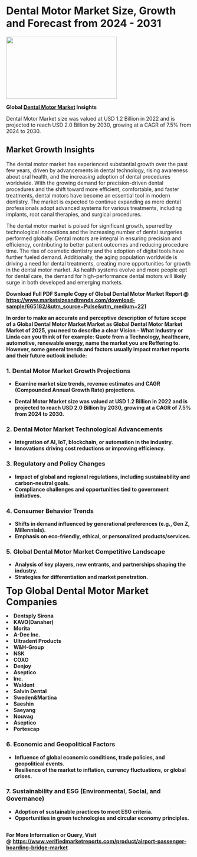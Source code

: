 <H1>Dental Motor Market Size, Growth and Forecast from 2024 - 2031</H1><img class="aligncenter size-medium wp-image-584254" src="https://thirdeyenews.in/wp-content/uploads/2024/09/Global-Market-Research-300x168.jpeg" alt="" width="300" height="168" /><p><strong>Global&nbsp;<a href="https://www.marketsizeandtrends.com/download-sample/665182/&amp;utm_source=Pulse&amp;utm_medium=221">Dental Motor Market</a> Insights</strong></p><p>Dental Motor Market size was valued at USD 1.2 Billion in 2022 and is projected to reach USD 2.0 Billion by 2030, growing at a CAGR of 7.5% from 2024 to 2030.</p><p><h2>Market Growth Insights</h2> <p>The dental motor market has experienced substantial growth over the past few years, driven by advancements in dental technology, rising awareness about oral health, and the increasing adoption of dental procedures worldwide. With the growing demand for precision-driven dental procedures and the shift toward more efficient, comfortable, and faster treatments, dental motors have become an essential tool in modern dentistry. The market is expected to continue expanding as more dental professionals adopt advanced systems for various treatments, including implants, root canal therapies, and surgical procedures.</p> <p><strong></strong></p> <p>The dental motor market is poised for significant growth, spurred by technological innovations and the increasing number of dental surgeries performed globally. Dental motors are integral in ensuring precision and efficiency, contributing to better patient outcomes and reducing procedure time. The rise of cosmetic dentistry and the adoption of digital tools have further fueled demand. Additionally, the aging population worldwide is driving a need for dental treatments, creating more opportunities for growth in the dental motor market. As health systems evolve and more people opt for dental care, the demand for high-performance dental motors will likely surge in both developed and emerging markets.</p> <p><strong></p><p><span class=""><strong>Download Full PDF Sample Copy of Global Dental Motor Market Report</strong> @ <a href="https://www.marketsizeandtrends.com/download-sample/665182/&amp;utm_source=Pulse&amp;utm_medium=221" target="_blank">https://www.marketsizeandtrends.com/download-sample/665182/&amp;utm_source=Pulse&amp;utm_medium=221</a></span></p><p>In order to make an accurate and perceptive description of future scope of a Global&nbsp;Dental Motor Market Market as Global&nbsp;Dental Motor Market Market of 2025, you need to describe a clear Vision &ndash; What Industry or Linda can you think of for example: Quote from a Technology, healthcare, automotive, renewable energy, name the market you are Reffering to. However, some general trends and factors usually impact market reports and their future outlook include:</p><h3>1.&nbsp;<strong>Dental Motor Market Growth Projections</strong></h3><ul><li>Examine market size trends, revenue estimates and CAGR (Compounded Annual Growth Rate) projections.</li><li><p>Dental Motor Market size was valued at USD 1.2 Billion in 2022 and is projected to reach USD 2.0 Billion by 2030, growing at a CAGR of 7.5% from 2024 to 2030.</p></li></ul><h3>2.&nbsp;<strong>Dental Motor Market Technological Advancements</strong></h3><ul><li>Integration of AI, IoT, blockchain, or automation in the industry.</li><li>Innovations driving cost reductions or improving efficiency.</li></ul><h3>3.&nbsp;<strong>Regulatory and Policy Changes</strong></h3><ul><li>Impact of global and regional regulations, including sustainability and carbon-neutral goals.</li><li>Compliance challenges and opportunities tied to government initiatives.</li></ul><h3>4.&nbsp;<strong>Consumer Behavior Trends</strong></h3><ul><li>Shifts in demand influenced by generational preferences (e.g., Gen Z, Millennials).</li><li>Emphasis on eco-friendly, ethical, or personalized products/services.</li></ul><h3>5.&nbsp;<strong>Global Dental Motor Market Competitive Landscape</strong></h3><ul><li>Analysis of key players, new entrants, and partnerships shaping the industry.</li><li>Strategies for differentiation and market penetration.</li></ul><p data-pm-slice="1 1 []"><span style="color: inherit; font-family: inherit; font-size: 25px;">Top Global Dental Motor Market Companies</span></p><div class="" data-test-id=""><p><li>Dentsply Sirona</li><li> KAVO(Danaher)</li><li> Morita</li><li> A-Dec Inc.</li><li> Ultradent Products</li><li> W&H-Group</li><li> NSK</li><li> COXO</li><li> Denjoy</li><li> Aseptico</li><li> Inc.</li><li> Waldent</li><li> Salvin Dental</li><li> Sweden&Martina</li><li> Saeshin</li><li> Saeyang</li><li> Nouvag</li><li> Aseptico</li><li> Portescap</li></p></div><h3>6.&nbsp;<strong>Economic and Geopolitical Factors</strong></h3><ul><li>Influence of global economic conditions, trade policies, and geopolitical events.</li><li>Resilience of the market to inflation, currency fluctuations, or global crises.</li></ul><h3>7.&nbsp;<strong>Sustainability and ESG (Environmental, Social, and Governance)</strong></h3><ul><li>Adoption of sustainable practices to meet ESG criteria.</li><li>Opportunities in green technologies and circular economy principles.</li></ul><h2><strong style="font-size: 14px;">For More Information or Query, Visit @&nbsp;</strong><a style="background-color: #ffffff; font-size: 14px;" href="https://www.marketsizeandtrends.com/report/dental-motor-market/" target="_blank">https://www.verifiedmarketreports.com/product/airport-passenger-boarding-bridge-market</a></h2>
